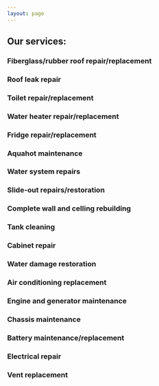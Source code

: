 ```yaml
---
layout: page
---
```

## Our services:

### Fiberglass/rubber roof repair/replacement
### Roof leak repair
### Toilet repair/replacement
### Water heater repair/replacement
### Fridge repair/replacement
### Aquahot maintenance
### Water system repairs
### Slide-out repairs/restoration
### Complete wall and celling rebuilding
### Tank cleaning
### Cabinet repair
### Water damage restoration
### Air conditioning replacement
### Engine and generator maintenance
### Chassis maintenance
### Battery maintenance/replacement
### Electrical repair
### Vent replacement
